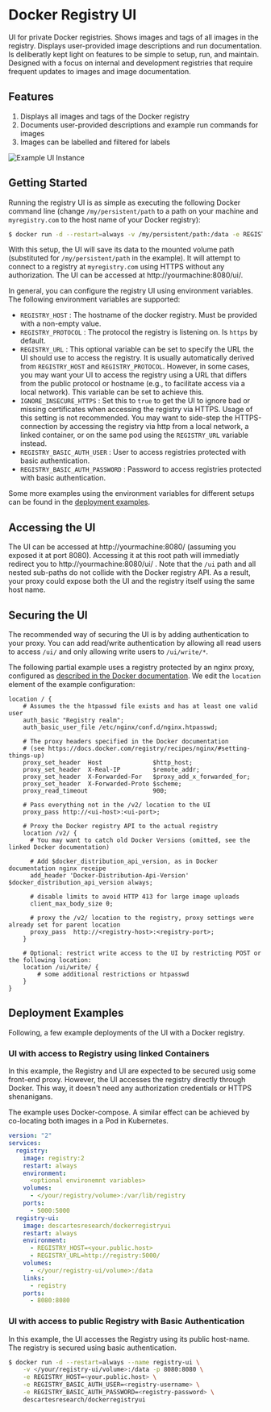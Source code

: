 # Docker Registry UI

UI for private Docker registries. Shows images and tags of all images in the registry. Displays user-provided image descriptions and run documentation. Is deliberatly kept light on features to be simple to setup, run, and maintain.
Designed with a focus on internal and development registries that require frequent updates to images and image documentation.

## Features
1. Displays all images and tags of the Docker registry
2. Documents user-provided descriptions and example run commands for images
3. Images can be labelled and filtered for labels

![Example UI Instance](https://user-images.githubusercontent.com/6392457/48422040-12041680-e75e-11e8-8919-2d361488e627.png)

## Getting Started

Running the registry UI is as simple as executing the following Docker command line (change `/my/persistent/path` to a path on your machine and `myregistry.com` to the host name of your Docker registry):

```bash
$ docker run -d --restart=always -v /my/persistent/path:/data -e REGISTRY_HOST=myregistry.com -p 8080:8080 descartesresearch/dockerregistryui
```

With this setup, the UI will save its data to the mounted volume path (substituted for `/my/persistent/path` in the example). It will attempt to connect to a registry at `myregistry.com` using HTTPS without any authorization. The UI can be accessed at http://yourmachine:8080/ui/.

In general, you can configure the registry UI using environment variables. The following environment variables are supported:

* `REGISTRY_HOST` : The hostname of the docker registry. Must be provided with a non-empty value.
* `REGISTRY_PROTOCOL` : The protocol the registry is listening on. Is `https` by default.
* `REGISTRY_URL` : This optional variable can be set to specify the URL the UI should use to access the registry. It is usually automatically derived from `REGISTRY_HOST` and `REGISTRY_PROTOCOL`. However, in some cases, you may want your UI to access the registry using a URL that differs from the public protocol or hostname (e.g., to facilitate access via a local network). This variable can be set to achieve this.
* `IGNORE_INSECURE_HTTPS` : Set this to `true` to get the UI to ignore bad or missing certificates when accessing the registry via HTTPS. Usage of this setting is not recommended. You may want to side-step the HTTPS-connection by accessing the registry via http from a local network, a linked container, or on the same pod using the `REGISTRY_URL` variable instead.
* `REGISTRY_BASIC_AUTH_USER` : User to access registries protected with basic authentication.
* `REGISTRY_BASIC_AUTH_PASSWORD` : Password to access registries protected with basic authentication.

Some more examples using the environment variables for different setups can be found in the [deployment examples](#deployment-examples).

## Accessing the UI

The UI can be accessed at http://yourmachine:8080/ (assuming you exposed it at port 8080). Accessing it at this root path will immediatly redirect you to http://yourmachine:8080/ui/ . Note that the `/ui` path and all nested sub-paths do not collide with the Docker registry API. As a result, your proxy could expose both the UI and the registry itself using the same host name.

## Securing the UI

The recommended way of securing the UI is by adding authentication to your proxy. You can add read/write authentication by allowing all read users to access `/ui/` and only allowing write users to `/ui/write/*`.

The following partial example uses a registry protected by an nginx proxy, configured as [described in the Docker documentation](https://docs.docker.com/registry/recipes/nginx/#setting-things-up). We edit the `location` element of the example configuration:

```nginx
location / {
    # Assumes the the htpasswd file exists and has at least one valid user
    auth_basic "Registry realm";
    auth_basic_user_file /etc/nginx/conf.d/nginx.htpasswd;

    # The proxy headers specified in the Docker documentation
    # (see https://docs.docker.com/registry/recipes/nginx/#setting-things-up)
    proxy_set_header  Host              $http_host;
    proxy_set_header  X-Real-IP         $remote_addr;
    proxy_set_header  X-Forwarded-For   $proxy_add_x_forwarded_for;
    proxy_set_header  X-Forwarded-Proto $scheme;
    proxy_read_timeout                  900;

    # Pass everything not in the /v2/ location to the UI
    proxy_pass http://<ui-host>:<ui-port>;

    # Proxy the Docker registry API to the actual registry
    location /v2/ {
      # You may want to catch old Docker Versions (omitted, see the linked Docker documentation)

      # Add $docker_distribution_api_version, as in Docker documentation nginx receipe
      add_header 'Docker-Distribution-Api-Version' $docker_distribution_api_version always;

      # disable limits to avoid HTTP 413 for large image uploads
      client_max_body_size 0;

      # proxy the /v2/ location to the registry, proxy settings were already set for parent location
      proxy_pass  http://<registry-host>:<registry-port>;
    }

    # Optional: restrict write access to the UI by restricting POST or the following location:
    location /ui/write/ {
        # some additional restrictions or htpasswd
    }
}

```

## Deployment Examples

Following, a few example deployments of the UI with a Docker registry.

### UI with access to Registry using linked Containers

In this example, the Registry and UI are expected to be secured usig some front-end proxy. However, the UI accesses the registry directly through Docker. This way, it doesn't need any authorization credentials or HTTPS shenanigans.

The example uses Docker-compose. A similar effect can be achieved by co-locating both images in a Pod in Kubernetes.

```yaml
version: "2"
services:
  registry:
    image: registry:2
    restart: always
    environment:
      <optional environemnt variables>
    volumes:
      - </your/registry/volume>:/var/lib/registry
    ports:
      - 5000:5000
  registry-ui:
    image: descartesresearch/dockerregistryui
    restart: always
    environment:
      - REGISTRY_HOST=<your.public.host>
      - REGISTRY_URL=http://registry:5000/
    volumes:
      - </your/registry-ui/volume>:/data
    links:
      - registry
    ports:
      - 8080:8080
```

### UI with access to public Registry with Basic Authentication

In this example, the UI accesses the Registry using its public host-name. The registry is secured using basic authentication.

```bash
$ docker run -d --restart=always --name registry-ui \
    -v </your/registry-ui/volume>:/data -p 8080:8080 \
    -e REGISTRY_HOST=<your.public.host> \
    -e REGISTRY_BASIC_AUTH_USER=<registry-username> \
    -e REGISTRY_BASIC_AUTH_PASSWORD=<registry-password> \
    descartesresearch/dockerregistryui
```